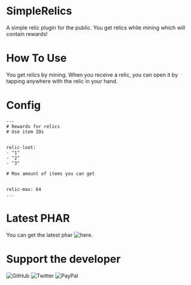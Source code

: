 # SimpleRelics

A simple relic plugin for the public. You get relics while mining which will contain rewards!


# How To Use

You get relics by mining. When you receive a relic, you can open it by tapping anywhere with the relic in your hand.


# Config

```
---
# Rewards for relics
# Use item IDs


relic-loot:
- "1"
- "2"
- "3"

# Max amount of items you can get


relic-max: 64
...
```


# Latest PHAR

You can get the latest phar ![here.](https://github.com/diamondgamermcpe/SimpleRelics)


# Support the developer

![GitHub](https://github.com/diamondgamermcpe)
![Twitter](https://twitter.com/DavidGamingzz)
![PayPal](https://www.paypal.me/PrimalPE/1)
